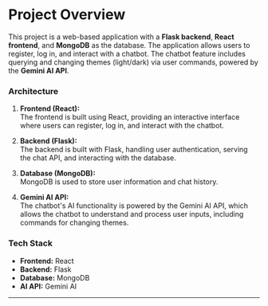 # Project Overview

This project is a web-based application with a **Flask backend**, **React frontend**, and **MongoDB** as the database. The application allows users to register, log in, and interact with a chatbot. The chatbot feature includes querying and changing themes (light/dark) via user commands, powered by the **Gemini AI API**.

### **Architecture**

1. **Frontend (React):**  
   The frontend is built using React, providing an interactive interface where users can register, log in, and interact with the chatbot.

2. **Backend (Flask):**  
   The backend is built with Flask, handling user authentication, serving the chat API, and interacting with the database.

3. **Database (MongoDB):**  
   MongoDB is used to store user information and chat history.

4. **Gemini AI API:**  
   The chatbot's AI functionality is powered by the Gemini AI API, which allows the chatbot to understand and process user inputs, including commands for changing themes.

### **Tech Stack**
- **Frontend:** React
- **Backend:** Flask
- **Database:** MongoDB
- **AI API:** Gemini AI

---
